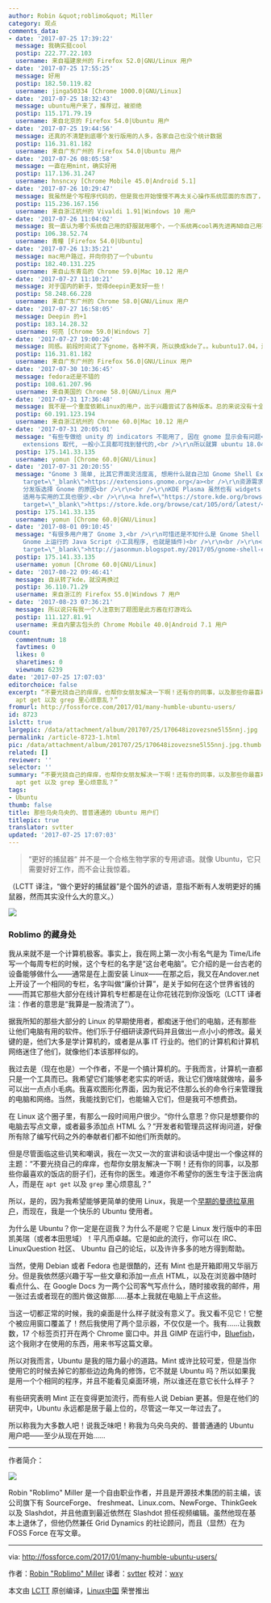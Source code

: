 ```yaml
---
author: Robin &quot;roblimo&quot; Miller
category: 观点
comments_data:
- date: '2017-07-25 17:39:22'
  message: 我确实挺cool
  postip: 222.77.22.103
  username: 来自福建泉州的 Firefox 52.0|GNU/Linux 用户
- date: '2017-07-25 17:55:25'
  message: 好用
  postip: 182.50.119.82
  username: jinga50334 [Chrome 1000.0|GNU/Linux]
- date: '2017-07-25 18:32:43'
  message: ubuntu用户来了，推荐过，被拒绝
  postip: 115.171.79.19
  username: 来自北京的 Firefox 54.0|Ubuntu 用户
- date: '2017-07-25 19:44:56'
  message: 还真的不清楚到底哪个发行版用的人多，各家自己也没个统计数据
  postip: 116.31.81.182
  username: 来自广东广州的 Firefox 54.0|Ubuntu 用户
- date: '2017-07-26 08:05:58'
  message: 一直在用mint，确实好用
  postip: 117.136.31.247
  username: hnsncxy [Chrome Mobile 45.0|Android 5.1]
- date: '2017-07-26 10:29:47'
  message: 我虽然是个写程序代码的，但是我也开始慢慢不再太关心操作系统层面的东西了，我用win10和ubuntu，win10为了office，ubuntu为了rstudio，其他的只要系统能够稳定的工作就可以了，我的笔记本也6年了，运行良好……老实说，unity还是gnome都无所谓，只是unity已经用习惯了，换成gnome可能会有很多迁移的问题，这是我对将来18.04最大的担忧，我可能会去KDE，毕竟我曾经用过，而且用的很好……
  postip: 115.236.167.156
  username: 来自浙江杭州的 Vivaldi 1.91|Windows 10 用户
- date: '2017-07-26 11:04:02'
  message: 我一直认为哪个系统自己用的舒服就用哪个，一个系统再cool再先进再NB自己用不顺手，对自己来说就没任何意义
  postip: 106.38.52.74
  username: 青瞳 [Firefox 54.0|Ubuntu]
- date: '2017-07-26 13:35:21'
  message: mac用户路过，并向你扔了一个ubuntu
  postip: 182.40.131.225
  username: 来自山东青岛的 Chrome 59.0|Mac 10.12 用户
- date: '2017-07-27 11:10:21'
  message: 对于国内的新手，觉得deepin更友好一些！
  postip: 58.248.66.228
  username: 来自广东广州的 Chrome 58.0|GNU/Linux 用户
- date: '2017-07-27 16:58:05'
  message: Deepin 的+1
  postip: 183.14.28.32
  username: 何亮 [Chrome 59.0|Windows 7]
- date: '2017-07-27 19:00:26'
  message: 同感。前段时间试了下gnome，各种不爽，所以换成kde了。。kubuntu17.04，还不错。
  postip: 116.31.81.182
  username: 来自广东广州的 Firefox 56.0|GNU/Linux 用户
- date: '2017-07-30 10:36:45'
  message: fedora还是不错的
  postip: 108.61.207.96
  username: 来自美国的 Chrome 58.0|GNU/Linux 用户
- date: '2017-07-31 17:36:48'
  message: 我不是一个重度依赖Linux的用户，出于兴趣尝试了各种版本。总的来说没有十全十美的版本，或多或少每个版本你都会遇到一丁点问题，有时候还难以解决，但换一个版本又很好解决了。就桌面来说，比较讨厌unity和现在的Gnome3，感觉体验简直是退步。Mint的cinnamon，还有mate、kde现在都不错。
  postip: 60.191.123.194
  username: 来自浙江杭州的 Chrome 60.0|Mac 10.12 用户
- date: '2017-07-31 20:05:01'
  message: "有些专做给 unity 的 indicators 不能用了, 因在 gnome 显示会有问题<br />\r\n但可用 gnome shell
    extensions 取代, 一般小工具都可找到替代的,<br />\r\n所以就算 ubuntu 18.04 来临, 转用 Gnome 3 问题也不大"
  postip: 175.141.33.135
  username: yomun [Chrome 60.0|GNU/Linux]
- date: '2017-07-31 20:20:55'
  message: "Gnome 3 简单, 比其它界面灵活度高, 想用什么就自己加 Gnome Shell Extensions<br />\r\n<a href=\"https://extensions.gnome.org\"
    target=\"_blank\">https://extensions.gnome.org</a><br />\r\n资源需求也低, 这是为啥那么多 Linux
    分发版选择 Gnome 的原因<br />\r\n<br />\r\nKDE Plasma 虽然也有 widgets 可用，<br />\r\n但做得不够好,
    适用与实用的工具也很少.<br />\r\n<a href=\"https://store.kde.org/browse/cat/105/ord/latest/\"
    target=\"_blank\">https://store.kde.org/browse/cat/105/ord/latest/</a>"
  postip: 175.141.33.135
  username: yomun [Chrome 60.0|GNU/Linux]
- date: '2017-08-01 09:10:45'
  message: "有很多用户用了 Gnome 3,<br />\r\n可惜还是不知什么是 Gnome Shell Extensions<br />\r\n(其实就是
    Gnome 上运行的 Java Script 小工具程序, 也就是插件)<br />\r\n<br />\r\n<a href=\"http://jasonmun.blogspot.my/2017/05/gnome-shell-extension-gnome-shell.html\"
    target=\"_blank\">http://jasonmun.blogspot.my/2017/05/gnome-shell-extension-gnome-shell.html</a>"
  postip: 175.141.33.135
  username: yomun [Chrome 60.0|GNU/Linux]
- date: '2017-08-22 09:46:41'
  message: 自从转了kde，就没再换过
  postip: 36.110.71.29
  username: 来自浙江的 Firefox 55.0|Windows 7 用户
- date: '2017-08-23 07:36:21'
  message: 所以说只有我一个人注意到了题图是此方酱在打游戏么
  postip: 111.127.81.91
  username: 来自内蒙古包头的 Chrome Mobile 40.0|Android 7.1 用户
count:
  commentnum: 18
  favtimes: 0
  likes: 0
  sharetimes: 0
  viewnum: 6239
date: '2017-07-25 17:07:03'
editorchoice: false
excerpt: “不要光挠自己的痒痒，也帮你女朋友解决一下啊！还有你的同事，以及那些你最喜欢的饭店的厨子们，还有你的医生。难道你不希望你的医生专注于医治病人，而是在
  apt get 以及 grep 里心烦意乱？”
fromurl: http://fossforce.com/2017/01/many-humble-ubuntu-users/
id: 8723
islctt: true
largepic: /data/attachment/album/201707/25/170648izovezsne5l55nnj.jpg
permalink: /article-8723-1.html
pic: /data/attachment/album/201707/25/170648izovezsne5l55nnj.jpg.thumb.jpg
related: []
reviewer: ''
selector: ''
summary: “不要光挠自己的痒痒，也帮你女朋友解决一下啊！还有你的同事，以及那些你最喜欢的饭店的厨子们，还有你的医生。难道你不希望你的医生专注于医治病人，而是在
  apt get 以及 grep 里心烦意乱？”
tags:
- Ubuntu
thumb: false
title: 那些乌央乌央的、普普通通的 Ubuntu 用户们
titlepic: true
translator: svtter
updated: '2017-07-25 17:07:03'
---
```



> 
> “更好的捕鼠器“ 并不是一个合格生物学家的专用谚语。就像 Ubuntu，它只需要好好工作，而不会让我惊着。
> 
> 
> 


（LCTT 译注，“做个更好的捕鼠器”是个国外的谚语，意指不断有人发明更好的捕鼠器，然而其实没什么大的意义。）


![](/data/attachment/album/201707/25/170648izovezsne5l55nnj.jpg)


### Roblimo 的藏身处


我从来就不是一个计算机极客。事实上，我在网上第一次小有名气是为 Time/Life 写一个每周专栏的时候，这个专栏的名字是“这台老电脑”。它介绍的是一台古老的设备能够做什么——通常是在上面安装 Linux——在那之后，我又在Andover.net 上开设了一个相同的专栏，名字叫做“廉价计算”，是关于如何在这个世界省钱的——而其它那些大部分在线计算机专栏都是在让你花钱花到你没饭吃（LCTT 译者注：作者的意思是“我算是一股清流了”）。


据我所知的那些大部分的 Linux 的早期使用者，都痴迷于他们的电脑，还有那些让他们电脑有用的软件。他们乐于仔细研读源代码并且做出一点小小的修改。最关键的是，他们大多是学计算机的，或者是从事 IT 行业的。他们的计算机和计算机网络迷住了他们，就像他们本该那样似的。


我过去是（现在也是）一个作者，不是一个搞计算机的。于我而言，计算机一直都只是一个工具而已。我希望它们能够老老实实的听话，我让它们做啥就做啥，最多可以出一点点小毛病。我喜欢图形化界面，因为我记不住那么长的命令行来管理我的电脑和网络。当然，我能找到它们，也能输入它们，但是我可不想费劲。


在 Linux 这个圈子里，有那么一段时间用户很少。“你什么意思？你只是想要你的电脑去写点文章，或者最多添加点 HTML 么？”开发者和管理员这样询问道，好像所有除了编写代码之外的奉献者们都不如他们所贡献的。


但是尽管面临这些讥笑和嘲讽，我在一次又一次的宣讲和谈话中提出一个像这样的主题：“不要光挠自己的痒痒，也帮你女朋友解决一下啊！还有你的同事，以及那些你最喜欢的饭店的厨子们，还有你的医生。难道你不希望你的医生专注于医治病人，而是在 `apt get` 以及 `grep` 里心烦意乱？”


所以，是的，因为我希望能够更简单的使用 Linux，我是一个[早期的曼德拉草用户](https://linux.slashdot.org/story/00/11/02/2324224/mandrake-72-in-wal-mart-a-good-idea)，而现在，我是一个快乐的 Ubuntu 使用者。


为什么是 Ubuntu？你一定是在逗我？为什么不是呢？它是 Linux 发行版中的丰田凯美瑞（或者本田思域）！平凡而卓越。它是如此的流行，你可以在 IRC、LinuxQuestion 社区、 Ubuntu 自己的论坛，以及许许多多的地方得到帮助。


当然，使用 Debian 或者 Fedora 也是很酷的，还有 Mint 也是开箱即用又华丽万分。但是我依然感兴趣于写一些文章和添加一点点 HTML，以及在浏览器中随时看点什么、在 Google Docs 为一两个公司客气写点什么，随时接收我的邮件，用一张过去或者现在的图片做这做那……基本上我就在电脑上干点这些。


当这一切都正常的时候，我的桌面是什么样子就没有意义了。我又看不见它！它整个被应用窗口覆盖了！然后我使用了两个显示器，不仅仅是一个。我有……让我数数，17 个标签页打开在两个 Chrome 窗口中。并且 GIMP 在运行中，[Bluefish](http://bluefish.openoffice.nl/index.html)，这个我刚才在使用的东西，用来书写这篇文章。


所以对我而言，Ubuntu 是我的阻力最小的道路。Mint 或许比较可爱，但是当你使用它的时候去掉它的那些边边角角的修饰，它不就是 Ubuntu 吗？所以如果我是用一个个相同的程序，并且不能看见桌面环境，所以谁还在意它长什么样子？


有些研究表明 Mint 正在变得更加流行，而有些人说 Debian 更甚。但是在他们的研究中，Ubuntu 永远都是居于最上位的，尽管这一年又一年过去了。


所以称我为大多数人吧！说我乏味吧！称我为乌央乌央的、普普通通的 Ubuntu 用户吧——至少从现在开始……




---


作者简介：


![](/data/attachment/album/201707/25/170704lheae7vev9xh0qgm.jpg)


Robin "Roblimo" Miller 是一个自由职业作者，并且是开源技术集团的前主编，该公司旗下有 SourceForge、 freshmeat、Linux.com、NewForge、ThinkGeek 以及 Slashdot，并且他直到最近依然在 Slashdot 担任视频编辑。虽然他现在基本上退休了，但他仍然兼任 Grid Dynamics 的社论顾问，而且（显然）在为 FOSS Force 在写文章。




---


via: <http://fossforce.com/2017/01/many-humble-ubuntu-users/>


作者：[Robin "Roblimo" Miller](http://www.roblimo.com/) 译者：[svtter](https://github.com/svtter) 校对：[wxy](https://github.com/wxy)


本文由 [LCTT](https://github.com/LCTT/TranslateProject) 原创编译，[Linux中国](https://linux.cn/) 荣誉推出